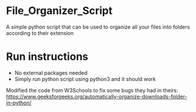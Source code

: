 # File_Organizer_Script
A simple python script that can be used to organize all your files into folders according to their extension

# Run instructions
- No external packages needed
- Simply run python script using python3 and it should work

Modified the code from W3Schools to fix some bugs they had in theirs:
https://www.geeksforgeeks.org/automatically-organize-downloads-folder-in-python/
